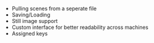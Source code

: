 * Pulling scenes from a seperate file
* Saving/Loading
* Still image support
* Custom interface for better readability across machines
* Assigned keys

